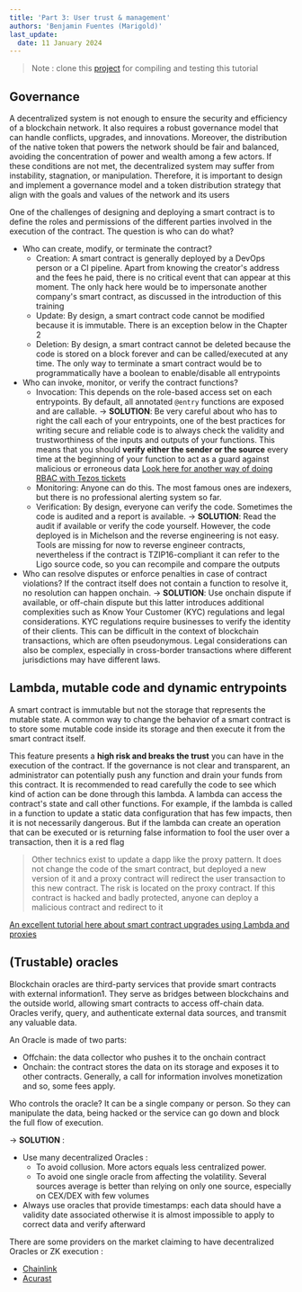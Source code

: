 ```yaml
---
title: 'Part 3: User trust & management'
authors: 'Benjamin Fuentes (Marigold)'
last_update:
  date: 11 January 2024
---
```


> Note : clone this [project](https://github.com/marigold-dev/training-security-3.git) for compiling and testing this tutorial

## Governance

A decentralized system is not enough to ensure the security and efficiency of a blockchain network. It also requires a robust governance model that can handle conflicts, upgrades, and innovations. Moreover, the distribution of the native token that powers the network should be fair and balanced, avoiding the concentration of power and wealth among a few actors. If these conditions are not met, the decentralized system may suffer from instability, stagnation, or manipulation. Therefore, it is important to design and implement a governance model and a token distribution strategy that align with the goals and values of the network and its users

One of the challenges of designing and deploying a smart contract is to define the roles and permissions of the different parties involved in the execution of the contract. The question is who can do what?

- Who can create, modify, or terminate the contract?
  - Creation: A smart contract is generally deployed by a DevOps person or a CI pipeline. Apart from knowing the creator's address and the fees he paid, there is no critical event that can appear at this moment. The only hack here would be to impersonate another company's smart contract, as discussed in the introduction of this training
  - Update: By design, a smart contract code cannot be modified because it is immutable. There is an exception below in the Chapter 2
  - Deletion: By design, a smart contract cannot be deleted because the code is stored on a block forever and can be called/executed at any time. The only way to terminate a smart contract would be to programmatically have a boolean to enable/disable all entrypoints
- Who can invoke, monitor, or verify the contract functions?
  - Invocation: This depends on the role-based access set on each entrypoints. By default, all annotated `@entry` functions are exposed and are callable.
    &rarr; **SOLUTION**: Be very careful about who has to right the call each of your entrypoints, one of the best practices for writing secure and reliable code is to always check the validity and trustworthiness of the inputs and outputs of your functions. This means that you should **verify either the sender or the source** every time at the beginning of your function to act as a guard against malicious or erroneous data
    [Look here for another way of doing RBAC with Tezos tickets](https://github.com/marigold-dev/training-dapp-3)
  - Monitoring: Anyone can do this. The most famous ones are indexers, but there is no professional alerting system so far.
  - Verification: By design, everyone can verify the code. Sometimes the code is audited and a report is available.
    &rarr; **SOLUTION**: Read the audit if available or verify the code yourself. However, the code deployed is in Michelson and the reverse engineering is not easy. Tools are missing for now to reverse engineer contracts, nevertheless if the contract is TZIP16-compliant it can refer to the Ligo source code, so you can recompile and compare the outputs
- Who can resolve disputes or enforce penalties in case of contract violations?
  If the contract itself does not contain a function to resolve it, no resolution can happen onchain.
  &rarr; **SOLUTION**: Use onchain dispute if available, or off-chain dispute but this latter introduces additional complexities such as Know Your Customer (KYC) regulations and legal considerations. KYC regulations require businesses to verify the identity of their clients. This can be difficult in the context of blockchain transactions, which are often pseudonymous. Legal considerations can also be complex, especially in cross-border transactions where different jurisdictions may have different laws.

## Lambda, mutable code and dynamic entrypoints

A smart contract is immutable but not the storage that represents the mutable state.
A common way to change the behavior of a smart contract is to store some mutable code inside its storage and then execute it from the smart contract itself.

This feature presents a **high risk and breaks the trust** you can have in the execution of the contract. If the governance is not clear and transparent, an administrator can potentially push any function and drain your funds from this contract. It is recommended to read carefully the code to see which kind of action can be done through this lambda. A lambda can access the contract's state and call other functions.
For example, if the lambda is called in a function to update a static data configuration that has few impacts, then it is not necessarily dangerous. But if the lambda can create an operation that can be executed or is returning false information to fool the user over a transaction, then it is a red flag

> Other technics exist to update a dapp like the proxy pattern. It does not change the code of the smart contract, but deployed a new version of it and a proxy contract will redirect the user transaction to this new contract. The risk is located on the proxy contract. If this contract is hacked and badly protected, anyone can deploy a malicious contract and redirect to it

[An excellent tutorial here about smart contract upgrades using Lambda and proxies](https://github.com/marigold-dev/training-dapp-4)

## (Trustable) oracles

Blockchain oracles are third-party services that provide smart contracts with external information1. They serve as bridges between blockchains and the outside world, allowing smart contracts to access off-chain data. Oracles verify, query, and authenticate external data sources, and transmit any valuable data.

An Oracle is made of two parts:

- Offchain: the data collector who pushes it to the onchain contract
- Onchain: the contract stores the data on its storage and exposes it to other contracts. Generally, a call for information involves monetization and so, some fees apply.

Who controls the oracle?
It can be a single company or person. So they can manipulate the data, being hacked or the service can go down and block the full flow of execution.

&rarr; **SOLUTION** :

- Use many decentralized Oracles :
  - To avoid collusion. More actors equals less centralized power.
  - To avoid one single oracle from affecting the volatility. Several sources average is better than relying on only one source, especially on CEX/DEX with few volumes
- Always use oracles that provide timestamps: each data should have a validity date associated otherwise it is almost impossible to apply to correct data and verify afterward

There are some providers on the market claiming to have decentralized Oracles or ZK execution :

- [Chainlink](https://chain.link/whitepaper)
- [Acurast](https://docs.acurast.com/acurast-protocol/architecture/architecture/)
